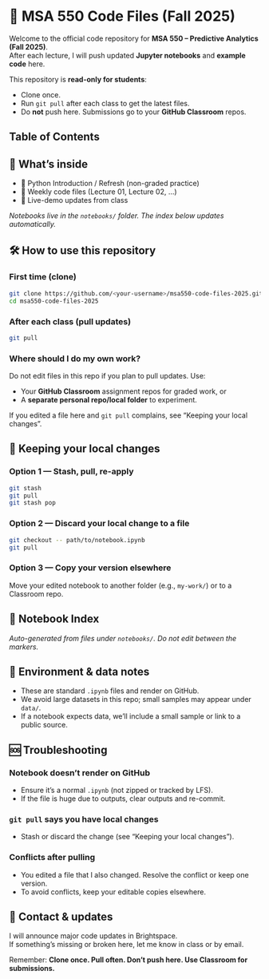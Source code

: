 # 📘 MSA 550 Code Files (Fall 2025)

Welcome to the official code repository for **MSA 550 – Predictive Analytics (Fall 2025)**.  
After each lecture, I will push updated **Jupyter notebooks** and **example code** here.

This repository is **read-only for students**:
- Clone once.
- Run `git pull` after each class to get the latest files.
- Do **not** push here. Submissions go to your **GitHub Classroom** repos.

## Table of Contents
<!-- toc -->
<!-- tocstop -->

## 📂 What’s inside
- 🐍 Python Introduction / Refresh (non-graded practice)
- 📑 Weekly code files (Lecture 01, Lecture 02, …)
- 🔄 Live-demo updates from class

_Notebooks live in the `notebooks/` folder. The index below updates automatically._

## 🛠️ How to use this repository

### First time (clone)
```bash
git clone https://github.com/<your-username>/msa550-code-files-2025.git
cd msa550-code-files-2025
```

### After each class (pull updates)
```bash
git pull
```

### Where should I do my own work?
Do not edit files in this repo if you plan to pull updates. Use:
- Your **GitHub Classroom** assignment repos for graded work, or
- A **separate personal repo/local folder** to experiment.

If you edited a file here and `git pull` complains, see “Keeping your local changes”.

## 🔧 Keeping your local changes

### Option 1 — Stash, pull, re-apply
```bash
git stash
git pull
git stash pop
```

### Option 2 — Discard your local change to a file
```bash
git checkout -- path/to/notebook.ipynb
git pull
```

### Option 3 — Copy your version elsewhere
Move your edited notebook to another folder (e.g., `my-work/`) or to a Classroom repo.

## 🧭 Notebook Index
_Auto-generated from files under `notebooks/`. Do not edit between the markers._

<!-- nbindex-start -->
<!-- nbindex-end -->

## 🧪 Environment & data notes
- These are standard `.ipynb` files and render on GitHub.
- We avoid large datasets in this repo; small samples may appear under `data/`.
- If a notebook expects data, we’ll include a small sample or link to a public source.

## 🆘 Troubleshooting

### Notebook doesn’t render on GitHub
- Ensure it’s a normal `.ipynb` (not zipped or tracked by LFS).
- If the file is huge due to outputs, clear outputs and re-commit.

### `git pull` says you have local changes
- Stash or discard the change (see “Keeping your local changes”).

### Conflicts after pulling
- You edited a file that I also changed. Resolve the conflict or keep one version.
- To avoid conflicts, keep your editable copies elsewhere.

## 📣 Contact & updates
I will announce major code updates in Brightspace.  
If something’s missing or broken here, let me know in class or by email.

Remember: **Clone once. Pull often. Don’t push here. Use Classroom for submissions.**
